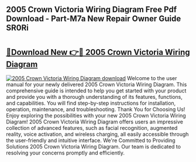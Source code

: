 ## 2005 Crown Victoria Wiring Diagram Free Pdf Download - Part-M7a New Repair Owner Guide SR0Ri

# <h2><a href="http://dfrpyjg.blite.top/?on=2005+Crown+Victoria+Wiring+Diagram">🔗Download New 👉🔴 2005 Crown Victoria Wiring Diagram</a></h2>

[![2005 Crown Victoria Wiring Diagram download](https://i.imgur.com/lujVjoI.png)](http://dfrpyjg.blite.top/?on=2005+Crown+Victoria+Wiring+Diagram)
Welcome to the user manual for your newly delivered 2005 Crown Victoria Wiring Diagram. This comprehensive guide is intended to help you get started with your product and provide you with a thorough understanding of its features, functions, and capabilities. You will find step-by-step instructions for installation, operation, maintenance, and troubleshooting. Thank You for Choosing Us! Enjoy exploring the possibilities with your new 2005 Crown Victoria Wiring Diagram! 2005 Crown Victoria Wiring Diagram offers users an impressive collection of advanced features, such as facial recognition, augmented reality, voice activation, and wireless charging, all easily accessible through the user-friendly and intuitive interface. We're Committed to Providing Solutions 2005 Crown Victoria Wiring Diagram. Our team is dedicated to resolving your concerns promptly and efficiently.
